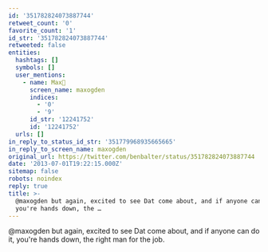 ```yaml
---
id: '351782824073887744'
retweet_count: '0'
favorite_count: '1'
id_str: '351782824073887744'
retweeted: false
entities:
  hashtags: []
  symbols: []
  user_mentions:
    - name: Max🦋
      screen_name: maxogden
      indices:
        - '0'
        - '9'
      id_str: '12241752'
      id: '12241752'
  urls: []
in_reply_to_status_id_str: '351779968935665665'
in_reply_to_screen_name: maxogden
original_url: https://twitter.com/benbalter/status/351782824073887744
date: '2013-07-01T19:22:15.000Z'
sitemap: false
robots: noindex
reply: true
title: >-
  @maxogden but again, excited to see Dat come about, and if anyone can do it,
  you're hands down, the …
---
```


@maxogden but again, excited to see Dat come about, and if anyone can do it, you're hands down, the right man for the job.